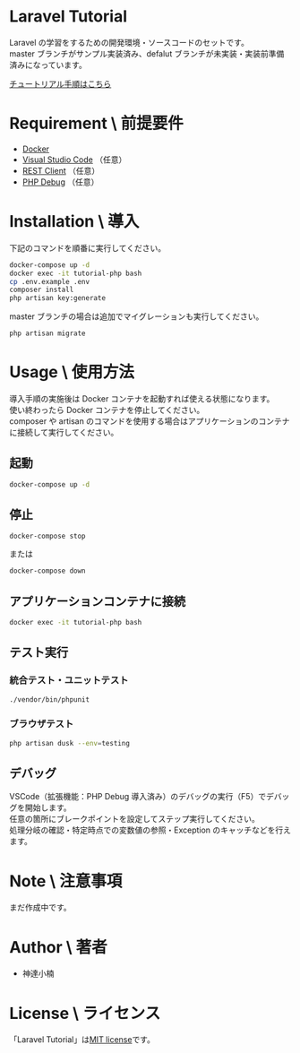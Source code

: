 # Laravel Tutorial

Laravel の学習をするための開発環境・ソースコードのセットです。  
master ブランチがサンプル実装済み、defalut ブランチが未実装・実装前準備済みになっています。

[チュートリアル手順はこちら](tutorial.md)

# Requirement \ 前提要件

- [Docker](https://www.docker.com/get-started)
- [Visual Studio Code](https://azure.microsoft.com/ja-jp/products/visual-studio-code/) （任意）
- [REST Client](https://marketplace.visualstudio.com/items?itemName=humao.rest-client) （任意）
- [PHP Debug](https://marketplace.visualstudio.com/items?itemName=felixfbecker.php-debug) （任意）

# Installation \ 導入

下記のコマンドを順番に実行してください。

```bash
docker-compose up -d
docker exec -it tutorial-php bash
cp .env.example .env
composer install
php artisan key:generate
```

master ブランチの場合は追加でマイグレーションも実行してください。

```bash
php artisan migrate
```

# Usage \ 使用方法

導入手順の実施後は Docker コンテナを起動すれば使える状態になります。  
使い終わったら Docker コンテナを停止してください。  
composer や artisan のコマンドを使用する場合はアプリケーションのコンテナに接続して実行してください。

## 起動

```bash
docker-compose up -d
```

## 停止

```bash
docker-compose stop
```

または

```bash
docker-compose down
```

## アプリケーションコンテナに接続

```bash
docker exec -it tutorial-php bash
```

## テスト実行

### 統合テスト・ユニットテスト

```bash
./vendor/bin/phpunit
```

### ブラウザテスト

```bash
php artisan dusk --env=testing
```

## デバッグ

VSCode（拡張機能：PHP Debug 導入済み）のデバッグの実行（F5）でデバッグを開始します。  
任意の箇所にブレークポイントを設定してステップ実行してください。  
処理分岐の確認・特定時点での変数値の参照・Exception のキャッチなどを行えます。

# Note \ 注意事項

まだ作成中です。

# Author \ 著者

- 神達小楠

# License \ ライセンス

「Laravel Tutorial」は[MIT license](https://en.wikipedia.org/wiki/MIT_License)です。
